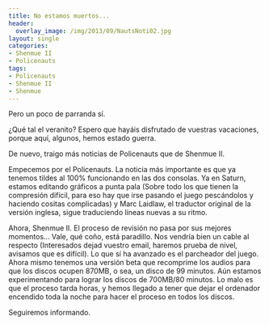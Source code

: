 ```yaml
---
title: No estamos muertos...
header:
  overlay_image: /img/2013/09/NautsNoti02.jpg
layout: single
categories:
- Shenmue II
- Policenauts
tags:
- Policenauts
- Shenmue II
- Shenmue
---
```

Pero un poco de parranda sí.

¿Qué tal el veranito? Espero que hayáis disfrutado de vuestras vacaciones, 
porque aquí, algunos, hemos estado guerra.

De nuevo, traigo más noticias de Policenauts que de Shenmue II.

Empecemos por el Policenauts. La noticia más importante es que ya tenemos 
tildes al 100% funcionando en las dos consolas. Ya en Saturn, estamos editando 
gráficos a punta pala (Sobre todo los que tienen la compresión difícil, para eso 
hay que irse pasando el juego pescándolos y haciendo cositas complicadas) y Marc 
Laidlaw, el traductor original de la versión inglesa, sigue traduciendo líneas 
nuevas a su ritmo.

Ahora, Shenmue II. El proceso de revisión no pasa por sus mejores momentos... Vale, 
qué coño, está paradillo. Nos vendría bien un cable al respecto (Interesados dejad 
vuestro email, haremos prueba de nivel, avisamos que es difícil). Lo que sí ha 
avanzado es el parcheador del juego. Ahora mismo tenemos una versión beta que recomprime 
los audios para que los discos ocupen 870MB, o sea, un disco de 99 minutos. Aún estamos 
experimentando para lograr los discos de 700MB/80 minutos. Lo malo es que el proceso 
tarda horas, y hemos llegado a tener que dejar el ordenador encendido toda la noche 
para hacer el proceso en todos los discos.

Seguiremos informando.
